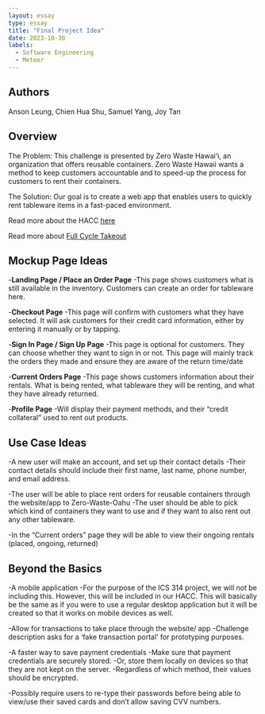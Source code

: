 ```yaml
---
layout: essay
type: essay
title: "Final Project Idea"
date: 2023-10-30
labels:
  - Software Engineering
  - Meteor
---
```


## Authors
Anson Leung, Chien Hua Shu, Samuel Yang, Joy Tan

## Overview
The Problem: This challenge is presented by Zero Waste Hawaiʻi, an organization that offers reusable containers. Zero Waste Hawaii wants a method to keep customers accountable and to speed-up the process for customers to rent their containers.

The Solution: Our goal is to create a web app that enables users to quickly rent tableware items in a fast-paced environment.

Read more about the HACC <a href="https://hacc.hawaii.gov/wp-content/uploads/2023/10/Zero-Waste-Oahu-Challenge-Submission-Form_2023_TA.pdf ">here</a>

Read more about <a href="https://www.fullcycletakeouthawaii.org">Full Cycle Takeout</a>

## Mockup Page Ideas
-**Landing Page / Place an Order Page**
    -This page shows customers what is still available in the inventory. Customers can create an order for tableware here.

-**Checkout Page**
    -This page will confirm with customers what they have selected. It will ask customers for their credit card information, either by entering it manually or by tapping.

-**Sign In Page / Sign Up Page**
    -This page is optional for customers. They can choose whether they want to sign in or not. This page will mainly track the orders they made and ensure they are aware of the return time/date

-**Current Orders Page**
    -This page shows customers information about their rentals. What is being rented, what tableware they will be renting, and what they have already returned. 

-**Profile Page**
    -Will display their payment methods, and their “credit collateral” used to rent out products.

## Use Case Ideas
-A new user will make an account, and set up their contact details
    -Their contact details should include their first name, last name, phone number, and email address.

-The user will be able to place rent orders for reusable containers through the website/app to Zero-Waste-Oahu
    -The user should be able to pick which kind of containers they want to use and if they want to also rent out any other tableware. 

-In the “Current orders” page they will be able to view their ongoing rentals (placed, ongoing, returned)

## Beyond the Basics
-A mobile application
    -For the purpose of the ICS 314 project, we will not be including this. However, this will be included in our HACC. This will basically be the same as if you were to use a regular desktop application but it will be created so that it works on mobile devices as well. 

-Allow for transactions to take place through the website/ app
    -Challenge description asks for a ‘fake transaction portal’ for prototyping purposes.

-A faster way to save payment credentials
    -Make sure that payment credentials are securely stored.
    -Or, store them locally on devices so that they are not kept on the server.
    -Regardless of which method, their values should be encrypted.

-Possibly require users to re-type their passwords before being able to view/use their saved cards and don’t allow saving CVV numbers.
